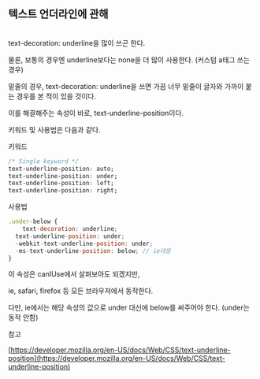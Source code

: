 ## 텍스트 언더라인에 관해
<br>
text-decoration: underline을 많이 쓰곤 한다.

물론, 보통의 경우엔 underline보다는 none을 더 많이 사용한다. (커스텀 a태그 쓰는 경우)

밑줄의 경우, text-decoration: underline을 쓰면 가끔 너무 밑줄이 글자와 가까이 붙는 경우를 본 적이 있을 것이다.

이를 해결해주는 속성이 바로, text-underline-position이다.

키워드 및 사용법은 다음과 같다.

키워드

```css
/* Single keyword */
text-underline-position: auto;
text-underline-position: under;
text-underline-position: left;
text-underline-position: right;
```

사용법

```jsx
.under-below {
	text-decoration: underline;
  text-underline-position: under;
  -webkit-text-underline-position: under;
  -ms-text-underline-position: below; // ie대응
}
```

이 속성은 canIUse에서 살펴보아도 되겠지만,

ie, safari, firefox 등 모든 브라우저에서 동작한다.

다만, ie에서는 해당 속성의 값으로 under 대신에 below를 써주어야 한다. (under는 동작 안함)

참고

[https://developer.mozilla.org/en-US/docs/Web/CSS/text-underline-position](https://developer.mozilla.org/en-US/docs/Web/CSS/text-underline-position)